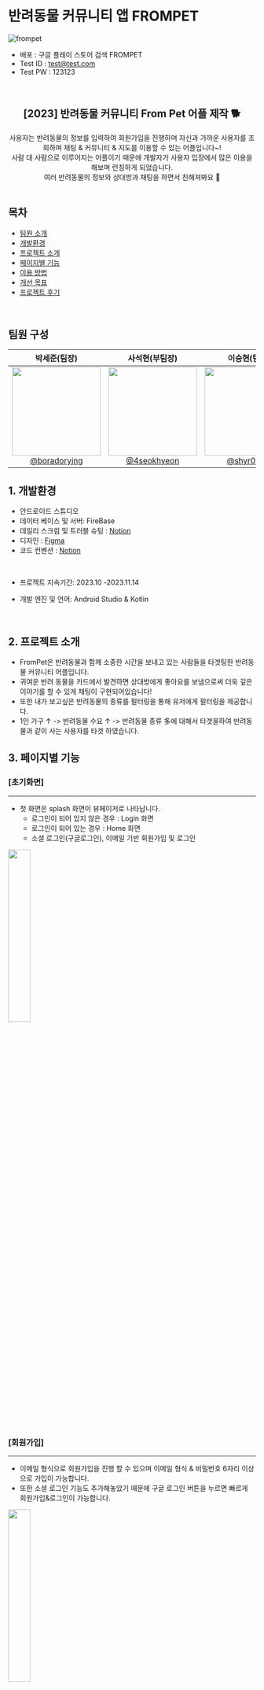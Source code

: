 # 반려동물 커뮤니티 앱 FROMPET

![frompet](https://github.com/NBCampFinalProject/FromPet/assets/106301222/7107c904-d779-4371-a31a-7582e0334cae)

- 배포 : 구글 플레이 스토어 검색 FROMPET
- Test ID : test@test.com
- Test PW : 123123


<br>



<div align="center">
<h2>[2023] 반려동물 커뮤니티 From Pet 어플 제작 🐕</h2>
사용자는 반려동물의 정보를 입력하여 회원가입을 진행하며 자신과 가까운 사용자를 조회하며 채팅 & 커뮤니티 & 지도를 이용할 수 있는 어플입니다~! <br> 사람 대 사람으로 이루어지는 어플이기 때문에 개발자가 사용자 입장에서 많은 이용을 해보며 런칭하게 되었습니다. <br> 여러 반려동물의 정보와 상대방과 채팅을 하면서 친해져봐요 🙌
</div>

<br/>


## 목차
  - [팀원 소개](#팀원-구성)
  - [개발환경](#1-개발환경)
  - [프로젝트 소개](#2-프로젝트-소개)
  - [페이지별 기능](#3-페이지별-기능)
  - [이용 방법](#4-이용-방법)
  - [개선 목표](#5-개선-목표)
  - [프로젝트 후기](#6-프로젝트-후기)
 

<br/>


## 팀원 구성

<div align="center">

| **박세준(팀장)** | **사석현(부팀장)** | **이승현(팀원)** | **이수진(팀원)** |
| :------: |  :------: | :------: | :------: |
| [<img src= "https://github.com/NBCampFinalProject/FromPet/assets/106301222/3a256a71-5a3f-4fa2-8e69-81086de97bd8" height=180 width=180> <br/> @boradorying](https://github.com/boradorying) | [<img src="https://github.com/NBCampFinalProject/FromPet/assets/106301222/9c8d5ad1-4a24-4ea4-b374-c8c9161fa6f3" height=180 width=180> <br/> @4seokhyeon](https://github.com/4seokhyeon)| [<img src="https://github.com/NBCampFinalProject/FromPet/assets/106301222/11049fcc-d48f-4cfa-a839-f85f1d3f12fc" height=180 width=180> <br/> @shyr0809](https://github.com/shyr0809)|[<img src="https://github.com/NBCampFinalProject/FromPet/assets/106301222/3826a521-c98c-4f73-b944-25c704bd87b1" height=180 width=180> <br/> @sooj36](https://github.com/sooj36) |
</div>

## 1. 개발환경 
 - 안드로이드 스튜디오
 - 데이터 베이스 및 서버: FireBase
 - 데일리 스크럼 및 트러블 슈팅 : [Notion](https://www.notion.so/12-b5e63529398b49e68ab10b59e636e6ea)
 - 디자인 : [Figma](https://www.figma.com/file/78mamyOeOlT9VOeaRywoH7/12%EC%A1%B0-%EC%99%80%EC%9D%B4%EC%96%B4%ED%94%84%EB%A0%88%EC%9E%84?type=design&node-id=59-12&mode=design&t=l6CIi1VZS6vIykLs-0)
 - 코드 컨벤션 : [Notion](https://www.notion.so/618057cdc78149119e50a43eebb110d6)
<br/>

 - 프로젝트 지속기간: 2023.10 -2023.11.14

 - 개발 엔진 및 언어: Android Studio & Kotlin
 

<br/>


## 2. 프로젝트 소개
- FromPet은 반려동물과 함께 소중한 시간을 보내고 있는 사람들을 타겟팅한 반려동물 커뮤니티 어플입니다.
- 귀여운 반려 동물을 카드에서 발견하면 상대방에게 좋아요를 보냄으로써 더욱 깊은 이야기를 할 수 있게 채팅이 구현되어있습니다!
- 또한 내가 보고싶은 반려동물의 종류를 필터링을 통해 유저에게 필터링을 제공합니다.
- 1인 가구 ↑ -> 반려동물 수요 ↑ -> 반려동물 종류 多에 대해서 타겟을하여 반려동물과 같이 사는 사용자를 타겟 하였습니다.


## 3. 페이지별 기능

### [초기화면]
* * *
- 첫 화면은 splash 화면이 뷰페이저로 나타납니다.
    - 로그인이 되어 있지 않은 경우 : Login 화면
    - 로그인이 되어 있는 경우 : Home 화면
    - 소셜 로그인(구글로그인), 이메일 기반 회원가입 및 로그인
 

<div align="left">

<img width="30%" src="https://github.com/NBCampFinalProject/FromPet/assets/106301222/aac2a14e-4de0-41cf-99a6-b863652eb26c.gif"/> 
</div>

### [회원가입]
* * *
- 이메일 형식으로 회원가입을 진행 할 수 있으며 이메일 형식 & 비밀번호 6자리 이상으로 가입이 가능합니다.
- 또한 소셜 로그인 기능도 추가해놓았기 때문에 구글 로그인 버튼을 누르면 빠르게 회원가입&로그인이 가능합니다.

  

<img width="30%" src="https://github.com/NBCampFinalProject/FromPet/assets/106301222/cfae4ae3-a6c8-42ce-919b-d40c86db1361.gif"/>
<br>


### [프로필 설정]
* * *
- 첫 회원가입을 하게 되면 자동으로 회원정보를 입력하는 창이 뜨게 됩니다.
- 이때 회원 정보를 저장하지 않거나 넘어갈 수 없게 하여 예외가 생길 수도 있는 부분을 배제 하였습니다.
- 작성이 완료되면 자동적으로 홈화면으로 넘어갑니다.

 <img width="30%" src="https://github.com/NBCampFinalProject/FromPet/assets/106301222/9b47174b-0b71-434e-a465-decc35e99cba.gif"/> 
<br>

### [로그인]
* * *
- 로그인은 소셜 로그인와 이메일 로그인 둘을 지원합니다.
- 로그인을 하면 회원 정보 여부에 따라서 화면이 전환됩니다.
- 회원 정보가 없을 경우 : 회원정보 입력 화면
- 회원 정보가 있을 경우 : 홈 화면
<div align="center">
<img width="30%" src="https://github.com/NBCampFinalProject/FromPet/assets/106301222/86e81ee8-55c7-42ae-b242-b0e645717624.gif"/>
<img width="30%" src="https://github.com/NBCampFinalProject/FromPet/assets/106301222/b360d26a-f31c-416d-8489-feccb93a4b24.gif"/>
</div>

### [로그아웃]
* * *
<img width="30%" src="https://github.com/NBCampFinalProject/FromPet/assets/106301222/65918bae-5399-4668-af2a-c4a2cc13dc5f.git"/>
<br>

### [홈 화면]
* * *   
- 스와이프 하여 어플 사용자에게 좋아요 표시를 해보세요!
- 화살표를 누르면 상대방의 프로필을 자세하게 볼 수 있습니다.
- 필터를 사용해 내가 원하는 반려동물을 필터링 해서 조회 해볼 수 있습니다.
<img width="30%" src="https://github.com/NBCampFinalProject/FromPet/assets/106301222/33536db5-2d6f-4ef2-9a5a-3d44f7990e54"/>
<img width="30%" src="https://github.com/NBCampFinalProject/FromPet/assets/106301222/bd25f7f0-b087-440f-b24d-a2c926c746af"/>
<br>

### [채팅 화면]
* * *
- 채팅화면은 홈화면에서 매칭이 서로 된 유저끼리만 채팅을 지원합니다.
- 오른쪽 목록은 나에게 좋아요를 보낸 유저의 프로필을 조회할 수 있습니다.
- 실시간으로 상대방과 채팅을 할 수 있습니다.
- 물론 상대방이 채팅에서 마음에 들지 않는다면 우측 상단의 나가기 버튼으로 채팅방을 닫을 수 있습니다.
<img width="30%" src="https://github.com/NBCampFinalProject/FromPet/assets/106301222/0611251d-df5d-4a9c-b8e5-287ddfc577a5"/>
<img width="30%" src="https://github.com/NBCampFinalProject/FromPet/assets/106301222/038c1efe-e241-496d-a818-596fe26a037b"/>
<br>

### [지도 화면]
* * *
- 내 위치를 기반해서 근처의 유저가 있는지 지도상으로 찾아볼 수 있습니다.
<img width="30%" src="https://github.com/NBCampFinalProject/FromPet/assets/106301222/bbcfb994-0a6f-43da-a222-c3ef604fe6f6"/>
<br>

### [커뮤니티]
* * *
- 커뮤니티를 통해 다른 유저들과 여러가지 정보를 공유할 수 있습니다.
- 각 동물 이미지에 맞는 정보들만 카테고리로 조회할 수 있습니다.
- 클립으로 원하는 정보들만 모아서 볼 수 있고 상단에 검색을 통해 내가 원하는 키워드만 검색할 수 있습니다.
- 커뮤니티에서 원하는 정보에 댓글과 대댓글을 달아 상대방과 소통을 할 수 있습니다.
- 커뮤니티 댓글에서 10번 신고가 되면 댓글이 삭제됩니다.
<img width="30%" src="https://github.com/NBCampFinalProject/FromPet/assets/106301222/97335949-4714-48c5-9fca-bae1b3b94706"/>
<img width="30%" src="https://github.com/NBCampFinalProject/FromPet/assets/106301222/3bca7a63-6b6f-4d01-b4c5-0773b99ba546"/>
<br>

### [마이페이지 화면]
* * *
- 마이페이지에서 프로필 수정을 할 수 있습니다.
- 내가 어떤 사용자와 친구가 되어있는지도 한번에 조회 가능합니다.
- 알림관리에서 토글 버튼으로 알림기능을 on&off 할 수 있습니다.
- 설정에서는 회원 탈퇴와 비밀번호 초기화를 진행 할 수 있습니다.
<img width="30%" src="https://github.com/NBCampFinalProject/FromPet/assets/106301222/7e6821ce-eaa6-45c9-b9b5-01adc47f180d"/>
<img width="30%" src="https://github.com/NBCampFinalProject/FromPet/assets/106301222/903b299c-7269-40ba-9463-dd175d7ac1cb"/>
<br/>
<img width="30%" src="https://github.com/NBCampFinalProject/FromPet/assets/106301222/73b11397-2d1b-48da-839f-4f66cc1f4020"/>
<img width="30%" src="https://github.com/NBCampFinalProject/FromPet/assets/106301222/3cf92a25-dc17-4c9c-a7bf-da82290b735c)"/>


## 4. 이용 방법
- 홈화면에서 마음에 드는 반려동물을 좋아요 해보세요! <br/>
그럼 상대방에게 좋아요 표시가 됩니다! 하지만 너무 연연하지 말아요 상대방이 마음에 들지 않으면 거절 할 수도 있답니다...🫢 좌절은 No~ No~

-  반려 동물 커뮤니티 어플입니다. <br/>
  홈화면에서 유저를 카드뷰로 확인할 수 있으며 위의 화면과 같이 자신이 원하는 상대방의 대한 정보를 필터링하여 식별 할 수 있습니다.🙏<br/>
- 상대방과 채팅을 하며 친해져 보세요! <br/>
  매칭된 상대방과 여러정보를 공유하며 채팅으로써 친해져보세요! 물론 상대방이 맘에 들지 않으면 나가기로 친구를 아예 끊을 수도 있습니다! 🫨<br/>
- FromPet만의 커뮤니티를 이용해 보세요 ! 💬<br/>
  상단에는 매칭된 유저의 등수와 쌍을 확인할수가 있고 하단에는 반려동물의 타입에 따라서 카테고리 정보를 각각 조회해 볼 수 있습니다! 🌈 <br/> 사용자의 반려동물 타입 요구가 많아지면 추후에 업데이트를 할 예정입니다!🤔


## 5. 개선 목표
- 배포이후에 사용자의 니즈를 수렴하여 꾸준한 업데이트를 할 예정 [Notion](https://www.notion.so/02fe3fcc274c427faebca42a290a2d90)
- MVVM 패턴이 적용되지 않은 부분을 리펙토링하여 유지보수
    - 로그인 로직에 사용된 Dagger Hilt에 대한 팀원 전체 이해도 증가 -> 모든 구조에 적용(리펙토링)
    - 파이어베이스 서버를 AWS 혹은 데이터 베이스 수정으로 빠릿한 어플, 최적화에 유지보수를 할 예정
 
## 6. 프로젝트 후기  

### 박세준
원했던 기능은 다 완성했지만 클린코드 ,패턴을 제대로 적용하지 못해서 회의감이 많이 들었습니다.
아직도 너무너무 부족한 것이 많다고 느끼고 끝나더라도 꾸준히 공부하면서 했던 프로젝트 코드리팩토링하면서 공부할 것 같습니다!그리고 6주동안 고생하신 팀원분들께 너무 감사드립니다~!
<br>

### 사석현
마지막 프로젝트를 진행하면서 주제를 처음에 정하고 배포까지의 경험이 짧은 시간일 수도 있겠지만 한달을 밀도 있고 계획을 세워가며 팀 프로젝트를 진행하면서 소통과 협업에 대해서 많이 배웠던것 같습니다.
프로젝트 구조의 체계적인 설계의 중요성을 느낄수 있었고 효율적인 프로젝트를 진행할 수 있도록 발전하고 싶습니다. 모두 고생하셨습니다!
<br>

### 이승현
이번 프로젝트를 통해 팀원들과 함께 성장하고, 강한 팀워크와 신뢰를 구축하였습니다. 새로운 기술을 배우고 문제를 해결하며, 각자의 전문성을 향상시켰습니다.
몇몇 부분에서는 더 나은 결정을 내릴 수 있었을 것이라는 깨달음을 얻었습니다. 이 프로젝트가 끝나더라도 우리의 팀워크는 계속될 것이며, 이 경험은 앞으로도 좋은 일만 가득한 기회가 될 것입니다. 감사합니다.
<br>

### 이수진
그동안 했던 과제들을 단순 응용하는 게 아닌 처음 해보는 기능의 연속이라 힘든 순간들이 있었지만, 
함께하며 문제를 해결하는 각자의 생각을 듣게 되어 많이 배우는 시간이었습니다
단순 기능 구현이 아닌 어떻게 구조를 짜고 설계를 하는지 또 그게 왜 중요한지를 많이 느끼게 된 시간이었습니다.
<br>


